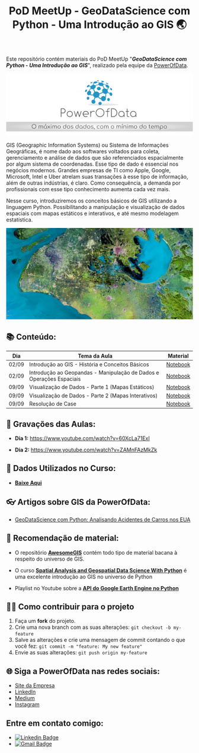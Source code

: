 <header> 
<h1>PoD MeetUp - GeoDataScience com Python - Uma Introdução ao GIS 🌏</h1>
</header>


Este repositório contém materiais do PoD MeetUp "**_GeoDataScience com Python - Uma Introdução ao GIS_**", realizado pela equipe da [PowerOfData](https://www.powerofdata.com.br/#fale-conosco).

![PoD Slogan](https://github.com/gusbruschi13/PoD_MeetUp_GIS_in_Python/blob/master/images/pod_slogan.png)

GIS (Geographic Information Systems) ou Sistema de Informações Geográficas, é nome dado aos softwares voltados para coleta, gerenciamento e análise de dados que são referenciados espacialmente por algum sistema de coordenadas. Esse tipo de dado é essencial nos negócios modernos. Grandes empresas de TI como Apple, Google, Microsoft, Intel e Uber atrelam suas transações à esse tipo de informação, além de outras indústrias, é claro. Como consequência, a demanda por profissionais com esse tipo conhecimento aumenta cada vez mais.

Nesse curso, introduziremos os conceitos básicos de GIS utilizando a linguagem Python. Possibilitando a manipulação e visualização de dados espaciais com mapas estáticos e interativos, e até mesmo modelagem estatística.

![Países Baixos](https://github.com/gusbruschi13/PoD_MeetUp_GIS_in_Python/blob/master/images/paises_baixos.jpg)
 


## 📚 Conteúdo:

**Dia**| **Tema da Aula** | **Material**
------------ | ------------ | -------------
02/09 | Introdução ao GIS - História e Conceitos Básicos | [Notebook](https://github.com/gusbruschi13/PoD_MeetUp_GIS_in_Python/blob/master/000%20-%20Notebooks/01%20-%20Introdu%C3%A7%C3%A3o%20ao%20GIS%20-%20Hist%C3%B3ria%20e%20Conceitos%20B%C3%A1sicos.ipynb)
02/09 | Introdução ao Geopandas - Manipulação de Dados e Operações Espaciais | [Notebook](https://github.com/gusbruschi13/PoD_MeetUp_GIS_in_Python/blob/master/000%20-%20Notebooks/02%20-%20Introdu%C3%A7%C3%A3o%20ao%20Geopandas%20-%20Manipula%C3%A7%C3%A3o%20de%20Dados%20e%20Opera%C3%A7%C3%B5es%20Espaciais.ipynb)
09/09 | Visualização de Dados - Parte 1 (Mapas Estáticos)| [Notebook](https://github.com/gusbruschi13/PoD_MeetUp_GIS_in_Python/blob/master/000%20-%20Notebooks/03%20-%20Visualiza%C3%A7%C3%A3o%20de%20Dados%20-%20Parte%201%20(Mapas%20Est%C3%A1ticos).ipynb)
09/09 | Visualização de Dados - Parte 2 (Mapas Interativos)| [Notebook](https://github.com/gusbruschi13/PoD_MeetUp_GIS_in_Python/blob/master/000%20-%20Notebooks/04%20-%20Visualiza%C3%A7%C3%A3o%20de%20Dados%20-%20Parte%202%20(Mapas%20Interativos).ipynb)
09/09 | Resolução de Case| [Notebook](https://github.com/gusbruschi13/PoD_MeetUp_GIS_in_Python/blob/master/000%20-%20Notebooks/05%20-%20Case%20-%20US%20Accidents.ipynb)


## 🎥 **Gravações das Aulas**:


- **Dia 1:** https://www.youtube.com/watch?v=60XcLa71ExI

- **Dia 2:** https://www.youtube.com/watch?v=ZAMnFAzMkZk


## 📂  Dados Utilizados no Curso:

- [**Baixe Aqui**](https://drive.google.com/drive/folders/14bZ-1YD3uhnsqywt1RV5fvuuztQnf-lN?usp=sharing)


## 👓 Artigos sobre GIS da PowerOfData:

- [GeoDataScience com Python: Analisando Acidentes de Carros nos EUA](https://medium.com/powerofdata/geodatascience-com-python-analisando-acidentes-de-carros-nos-eua-86a8c35554bf)


## 🚥 Recomendação de material:

- O repositório [**AwesomeGIS**](https://github.com/sshuair/awesome-gis) contém todo tipo de material bacana à respeito do universo de GIS.

- O curso [**Spatial Analysis and Geospatial Data Science With Python**](https://www.udemy.com/course/spatial-data-science-with-python/) é uma excelente introdução ao GIS no universo de Python

- Playlist no Youtube sobre a [**API do Google Earth Engine no Python**](https://www.youtube.com/playlist?list=PLAxJ4-o7ZoPccOFv1dCwvGI6TYnirRTg3)

## 💪🏾 Como contribuir para o projeto

1. Faça um **fork** do projeto.
2. Crie uma nova branch com as suas alterações: `git checkout -b my-feature`
3. Salve as alterações e crie uma mensagem de commit contando o que você fez: `git commit -m "feature: My new feature"`
4. Envie as suas alterações: `git push origin my-feature`


## 🌐 Siga a PowerOfData nas redes sociais:

* [Site da Empresa](https://www.powerofdata.com.br/#fale-conosco)
* [LinkedIn](https://www.linkedin.com/company/powerofdata/)
* [Medium](https://medium.com/powerofdata)
* [Instagram](https://www.instagram.com/powerofdata/)



## Entre em contato comigo:

* [![Linkedin Badge](https://img.shields.io/badge/-LinkedIn-blue?style=flat-square&logo=Linkedin&logoColor=white&link=https://www.linkedin.com/in/gustavo-bruschi/)](https://www.linkedin.com/in/gustavo-bruschi/) 
* [![Gmail Badge](https://img.shields.io/badge/-gustavo.bruschi@powerofdata.com.br-c14438?style=flat-square&logo=Gmail&logoColor=white&link=mailto:gustavo.bruschi@powerofdata.com.br)](mailto:gustavo.bruschi@powerofdata.com.br)
